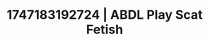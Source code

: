 ---
categories:
- Gangbang fantasy
- Naughty expression
- Consent-based play
- Gagging sounds
- Ebony
image: /assets/images/1747183192724.jpg
layout: post
seo:
  description: Featured content with high-quality Scat Fetish, ABDL Play. HD images
    available.
  keywords: Scat Fetish, ABDL Play
  og_image: /assets/images/1747183192724.jpg
  schema_type: VisualArtwork
tags:
- ABDL Play
- Scat Fetish
- '#1747183192724'
title: 1747183192724 | ABDL Play Scat Fetish
---